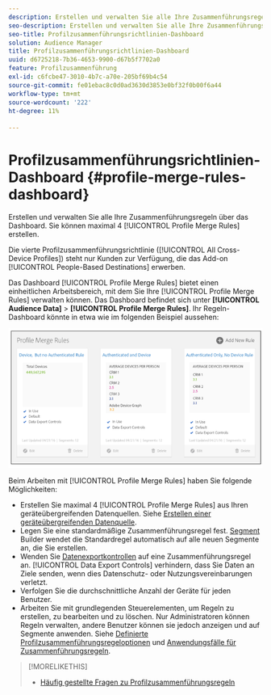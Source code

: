 ```yaml
---
description: Erstellen und verwalten Sie alle Ihre Zusammenführungsregeln über das Dashboard. Sie können maximal 4 Profilzusammenführungsrichtlinien erstellen.
seo-description: Erstellen und verwalten Sie alle Ihre Zusammenführungsregeln über das Dashboard. Sie können maximal 4 Profilzusammenführungsrichtlinien erstellen.
seo-title: Profilzusammenführungsrichtlinien-Dashboard
solution: Audience Manager
title: Profilzusammenführungsrichtlinien-Dashboard
uuid: d6725218-7b36-4653-9900-d67b5f7702a0
feature: Profilzusammenführung
exl-id: c6fcbe47-3010-4b7c-a70e-205bf69b4c54
source-git-commit: fe01ebac8c0d0ad3630d3853e0bf32f0b00f6a44
workflow-type: tm+mt
source-wordcount: '222'
ht-degree: 11%

---
```


# Profilzusammenführungsrichtlinien-Dashboard {#profile-merge-rules-dashboard}

Erstellen und verwalten Sie alle Ihre Zusammenführungsregeln über das Dashboard. Sie können maximal 4 [!UICONTROL Profile Merge Rules] erstellen.

Die vierte Profilzusammenführungsrichtlinie ([!UICONTROL All Cross-Device Profiles]) steht nur Kunden zur Verfügung, die das Add-on [!UICONTROL People-Based Destinations] erwerben.

Das Dashboard [!UICONTROL Profile Merge Rules] bietet einen einheitlichen Arbeitsbereich, mit dem Sie Ihre [!UICONTROL Profile Merge Rules] verwalten können. Das Dashboard befindet sich unter **[!UICONTROL Audience Data]** > **[!UICONTROL Profile Merge Rules]**. Ihr Regeln-Dashboard könnte in etwa wie im folgenden Beispiel aussehen:

![](assets/profile-dashboard.png)

Beim Arbeiten mit [!UICONTROL Profile Merge Rules] haben Sie folgende Möglichkeiten:

* Erstellen Sie maximal 4 [!UICONTROL Profile Merge Rules] aus Ihren geräteübergreifenden Datenquellen. Siehe [Erstellen einer geräteübergreifenden Datenquelle](merge-rules-start.md#create-data-source).
* Legen Sie eine standardmäßige Zusammenführungsregel fest. [Segment ](../segments/segment-builder.md) Builder wendet die Standardregel automatisch auf alle neuen Segmente an, die Sie erstellen.
* Wenden Sie [Datenexportkontrollen](../data-export-controls.md) auf eine Zusammenführungsregel an. [!UICONTROL Data Export Controls] verhindern, dass Sie Daten an Ziele senden, wenn dies Datenschutz- oder Nutzungsvereinbarungen verletzt.
* Verfolgen Sie die durchschnittliche Anzahl der Geräte für jeden Benutzer.
* Arbeiten Sie mit grundlegenden Steuerelementen, um Regeln zu erstellen, zu bearbeiten und zu löschen. Nur Administratoren können Regeln verwalten, andere Benutzer können sie jedoch anzeigen und auf Segmente anwenden. Siehe [Definierte Profilzusammenführungsregeloptionen](merge-rule-definitions.md) und [Anwendungsfälle für Zusammenführungsregeln](merge-rule-targeting-options.md).

>[!MORELIKETHIS]
>
>* [Häufig gestellte Fragen zu Profilzusammenführungsregeln](../../faq/faq-profile-merge.md)

